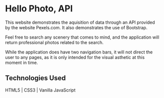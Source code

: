 # Hello Photo, API

This website demonstrates the aquisition of data through an API provided by the website Pexels.com. It also demonstrates the use of Bootstrap.

Feel free to search any scenery that comes to mind, and the application will return professional photos related to the search.

While the application does have two navigation bars, it will not direct the user to any pages, as it is only intended for the visual asthetic at this moment in time.

## Technologies Used

HTML5 | CSS3 | Vanilla JavaScript
